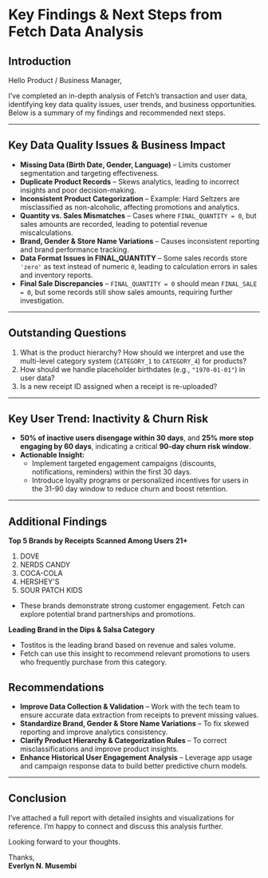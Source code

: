 # Key Findings & Next Steps from Fetch Data Analysis

## Introduction  
Hello Product / Business Manager,  

I’ve completed an in-depth analysis of Fetch’s transaction and user data, identifying key data quality issues, user trends, and business opportunities. Below is a summary of my findings and recommended next steps.  

---

## Key Data Quality Issues & Business Impact  
- **Missing Data (Birth Date, Gender, Language)** – Limits customer segmentation and targeting effectiveness.  
- **Duplicate Product Records** – Skews analytics, leading to incorrect insights and poor decision-making.  
- **Inconsistent Product Categorization** – Example: Hard Seltzers are misclassified as non-alcoholic, affecting promotions and analytics.  
- **Quantity vs. Sales Mismatches** – Cases where `FINAL_QUANTITY = 0`, but sales amounts are recorded, leading to potential revenue miscalculations.  
- **Brand, Gender & Store Name Variations** – Causes inconsistent reporting and brand performance tracking.  
- **Data Format Issues in FINAL_QUANTITY** – Some sales records store `'zero'` as text instead of numeric `0`, leading to calculation errors in sales and inventory reports.  
- **Final Sale Discrepancies** – `FINAL_QUANTITY = 0` should mean `FINAL_SALE = 0`, but some records still show sales amounts, requiring further investigation.  

---

## Outstanding Questions  
1. What is the product hierarchy? How should we interpret and use the multi-level category system (`CATEGORY_1` to `CATEGORY_4`) for products?  
2. How should we handle placeholder birthdates (e.g., `"1970-01-01"`) in user data?
3. Is a new receipt ID assigned when a receipt is re-uploaded?    

---

## Key User Trend: Inactivity & Churn Risk  
- **50% of inactive users disengage within 30 days**, and **25% more stop engaging by 60 days**, indicating a critical **90-day churn risk window**.  
- **Actionable Insight:**  
  - Implement targeted engagement campaigns (discounts, notifications, reminders) within the first 30 days.  
  - Introduce loyalty programs or personalized incentives for users in the 31-90 day window to reduce churn and boost retention.  

---
## Additional Findings
**Top 5 Brands by Receipts Scanned Among Users 21+**
  1. DOVE
  2. NERDS CANDY
  3. COCA-COLA
  4. HERSHEY'S
  5. SOUR PATCH KIDS
- These brands demonstrate strong customer engagement. Fetch can explore potential brand partnerships and promotions.

**Leading Brand in the Dips & Salsa Category**
  - Tostitos is the leading brand based on revenue and sales volume.
  - Fetch can use this insight to recommend relevant promotions to users who frequently purchase from this category.

## Recommendations  
- **Improve Data Collection & Validation** – Work with the tech team to ensure accurate data extraction from receipts to prevent missing values.  
- **Standardize Brand, Gender & Store Name Variations** – To fix skewed reporting and improve analytics consistency.  
- **Clarify Product Hierarchy & Categorization Rules** – To correct misclassifications and improve product insights.  
- **Enhance Historical User Engagement Analysis** – Leverage app usage and campaign response data to build better predictive churn models.  

---

## Conclusion  
I’ve attached a full report with detailed insights and visualizations for reference. I’m happy to connect and discuss this analysis further.  

Looking forward to your thoughts.  

Thanks,  
**Everlyn N. Musembi**  

